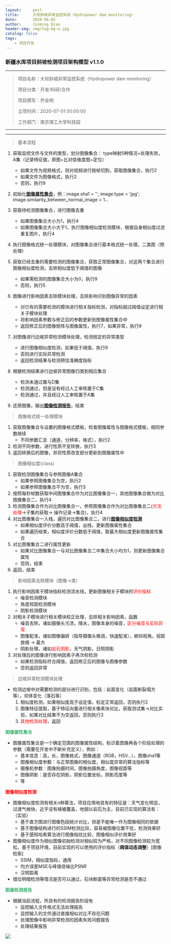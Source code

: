 ```yaml
---
layout:     post
title:      大坝斜坡异常监控系统（Hydropower dam monitoring）
date:       2020-06-02
author:     Jinming Qiao
header-img: img/tag-bg-o.jpg
catalog: false
tags:
    - 项目开发
---
```


### 新疆水库项目斜坡检测项目架构模型 v1.1.0

---

> 项目名称：大坝斜坡异常监控系统（Hydropower dam monitoring）
>
> 项目分类：开发/科研/合作
>
> 项目撰写：乔金明
>
> 立项时间：2020-07-01 00:00:00
>
> 工作部门：南京理工大学科技园

---

[^蓝色]: 需要进行独立说明的模块
[^红色]: 解决起来有难度或者当前效果不好的模块
[^绿色]: 初步解决并有一定效果的模块

---



> 基本流程

1. 获取监控文件与文件的类型，划分图像集合： type映射5种情况+处理失败，A集（记录特征值，原图+比对低维度图+定位）

   - 如果文件为视频格式，则对视频进行按帧切割，获取图像集合，执行2
   - 如果文件为图像格式，执行2
   - 否则，执行9
2. 初始化<a href='#图像属性集合'>**<u>图像属性集合</u>**</a>，例：image.sha1 = ''; image.type = 'jpg';  image.similarity_between_normal_image = 1...
4. 获取待检测图像集合，进行图像去重

   - 如果图像集合大小为1，执行4
   - 如果图像集合大小大于1，执行图像相似度检测模块，根据自身相似度过滤重复图片，执行4
4. 执行图像格式统一处理模块，对图像集合进行基本格式统一处理，二类图（预处理）
5. 获取已经去重的需要检测的图像集合，获取正常图像集合，对这两个集合进行图像相似度检测，去除相似度低于阈值的图像

   - 如果需检测的图像集合大小为0，执行9
   - 否则，执行5
6. 图像进行影响因素去除模块处理，去除影响识别图像异常的因素
   - 对已有的需要检测的模块进行相关指标检测，对指标超过阈值设定进行相关子模块处理
   - 将影响因素参数与修正后的参数更新到图像属性集合中
   - 返回修正后的图像矩阵与图像属性，执行7，如果异常，执行9
7. 对图像进行边坡异常检测模块处理，检测规定的异常类型
   - 进行图像相似度检测，如果低于阈值，执行9
   - 否则进行实际异常检测
   - 返回检测结果与检测预估准确度指标
8. 根据检测结果进行边坡异常图像归类到相应集合
   - 检测未通过置与D集
   - 检测通过，但是没有经过人工审核置于C集
   - 检测通过，并且经过人工审核置于A集
9. 还原图像，输出<a href='#图像检测报告'><u>**图像检测报告**</u></a>，结束



> 图像格式统一处理模块

1. 获取图像集合与设置的图像格式模板，检查图像属性与图像格式模板，相同参数继续
   - 不同参数汇总（通道，分辨率，格式），执行2
2. 检测不同参数，进行性质不变转换，执行3
3. 返回转换后的图像，并将性质改变部分更新到图像属性中



> 图像相似度(class)

1. 获取检测图像集合与参照图像A集合
   - 如果参照图像集合为空，执行2
   - 如果参照图像集合不为空，执行3
2. 按照每秒帧数获取中间图像集合作为对比图像集合一，其他图像集合做为对比图像集合二，执行4
3. 检测图像集合作为对比图像集合一，参照图像集合作为对比图像集合二(<font color=red>方法处理</font>->子集的获取-> 操作记录->集合)，执行4
4. 对比图像集合一入栈，遍历对比图像集合二，进行<u><a href="#图像相似度检测">**图像相似度检测**</a></u>
   - 如果相似度评价分数高于阈值，出栈，更新图像属性集合
   - 如果遍历结束，相似度评价分数低于阈值，取最大相似度更新图像属性集合
5. 对比图像集合二进行属性更新
   - 如果对比图像集合一与对比图像集合二中集合大小均为1，则更新图像集合属性
   - 否则，结束
6. 返回，结束



> 影响因素去除模块（图像->类）

1. 执行影响因素子模块指标检测流水线，更新图像相关子模块的<font color=red>评价指标</font>
   - 噪音检测模块
   - 角度视距检测模块
   - 阴影检测模块
2. 对相关子模块进行相关模块校正处理，去除相关影响因素，函数
   - 噪音去除，诸如摄像头污渍，降水，图像本身的噪音，<font color=red>区分噪音与实际异常</font>
   - 图像配准，诸如图像偏转（指导摄像头微调，快速配准），俯仰视角，视距放缩 -> 最大
   - 阴影处理，诸如<font color=red>岩石阴影</font>，天气阴影，日照阴影
3. 对处理后的图像进行影响因素子再次标检测
   - 如果检测指标符合阈值，返回修正后的图像与图像参数
   - 否则返回异常



> 边坡异常检测模块处理

- 检测边坡中对需要检测的部分进行识别，包括：岩面变化（岩面断裂塌方等），坝体变化（落石等）
  1. 相似度检测，如果相似度高于设定值，标定正常返回，否则执行2
  2. 图像特征提取，基于特征向量进行相关像素块对比，获取测试集->对比实验，如果对比结果不为空返回，否则执行3
  3. <font color=red>其他检测处理</font>，返回



<font name='图像属性集合' color=#3CB371>**图像属性集合**</font>

- 图像属性集合是一个确定范围的图像属性结构，标识着图像再各个阶段处理的参数（需要在开发中不断补充定义），例如：
  - 基本信息：高，长，图像格式，图像通道（RGB，HSV...），图像sha1等
  - 图像相似度参数：与正常图像的相似度，相似度异常的算法指标等
  - 摄像机参数：图像拍摄时间，图像拍摄角度，图像视距等
  - 图像阴影：是否存在阴影，阴影位置坐标，阴影亮度等
  - 等



<font name='图像相似度检测' color=red>**图像相似度检测**</font>

- 图像相似度检测有相关n种算法，项目应用地具有的特征是：天气变化明显，过渡气候快，近乎没有植被覆盖，地貌以岩石为主，目前已实现的算法有：（实验）
  - 基于直方图进行图像色段统计对比，但是不能唯一作为图像相同的依据
  - 基于图像结构进行的SSIM检测比较，容易被图像位置干扰，检测效果好
  - 基于感知哈希算法进行图像指纹比较，图像相似评价效果好
- 图像相似度作为相似图像初始检测对相似较为严格，对不同图像检测较为宽松，基于项目环境，目前实现的可以使用的评价指标（**阈值动态调整**）[图像检索]
  - SSIM，相似度指标，通用
  - 均方误差MSE与峰值信噪比PSNR
  - 汉明距离
- 错位明暗检测等情况是否可以通过，石块断面等异常检测是否不通过



<font name='图像检测报告' color=#3CB371>**图像检测报告**</font>

- 根据当前流程，所具有的检测报告阶段有
  - 监控输入文件格式无法处理报告
  - 监控输入的文件通过直接相似对比不存在问题
  - 处理图像中影响异常检测的因素失败问题报告
  - 处理结果报告



![](006_边坡项目流程图.png)